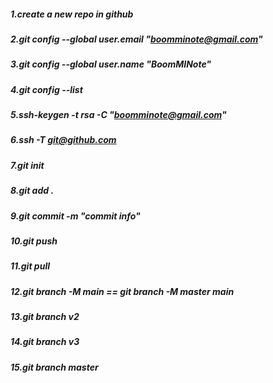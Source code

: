 ##### 1.create a new repo in github
##### 2.git config --global user.email "boomminote@gmail.com"
##### 3.git config --global user.name "BoomMINote"
##### 4.git config --list
##### 5.ssh-keygen -t rsa -C "boomminote@gmail.com"
##### 6.ssh -T git@github.com  <for testing whether is successful>
##### 7.git init
##### 8.git add .
##### 9.git commit -m "commit info"
##### 10.git push <local-repo-name>  <remote-repo-name>
##### 11.git pull <local-repo-name>  <remote-repo-name>
##### 12.git branch -M main == git branch -M master main
##### 13.git branch v2 
##### 14.git branch v3
##### 15.git branch master

